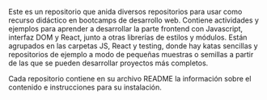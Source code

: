 Este es un repositorio que anida diversos repositorios para usar como recurso didáctico en bootcamps de desarrollo web. Contiene actividades y ejemplos para aprender a desarrollar la parte frontend con Javascript, interfaz DOM y React, junto a otras librerías de estilos y módulos.
Están agrupados en las carpetas JS, React y testing, donde hay katas sencillas y repositorios de ejemplo a modo de pequeñas muestras o semillas a partir de las que se pueden desarrollar proyectos más completos.

Cada repositorio contiene en su archivo README la información sobre el contenido e instrucciones para su instalación.